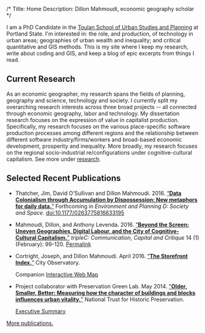 /*
Title: Home
Description: Dillon Mahmoudi, economic geography scholar
*/

<hintro>I am a PhD Candidate in the [Toulan School of Urban Studies and Planning](http://www.pdx.edu/usp) at Portland State. I'm interested in: the role, and production, of technology in urban areas; geographies of urban wealth and inequality; and critical quantitative and GIS methods. This is my site where I keep my research, write about coding and GIS, and keep a blog of epic excerpts from things I read.</hintro>

## Current Research
As an economic geographer, my research spans the fields of planning, geography and science, technology and society. I currently split my overarching research interests across three broad projects -- all connected through economic geography, labor and technology. My dissertation research focuses on the expression of value in capitalist production. Specifically, my research focuses on the various place-specific software production processes among different regions and the relationship between different software industry/firms/workers and broad-based economic development, prosperity and inequality. More broadly, my research focuses on the regional socio-industrial re/configurations under cognitive-cultural capitalism. See more under [research](http://dillonm.io/research).

## Selected Recent Publications

-   Thatcher, Jim, David O’Sullivan and Dillon Mahmoudi. 2016. [“**Data
    Colonialism through Accumulation by Dispossession: New metaphors for daily
    data.**”](http://papers.ssrn.com/sol3/papers.cfm?abstract_id=2709498)
    Forthcoming in *Environment and Planning D: Society and Space*.
    [doi:10.1177/0263775816633195](http://dx.doi.org/10.1177/0263775816633195)

-   Mahmoudi, Dillon, and Anthony Levenda. 2016. [“**Beyond the Screen: Uneven
    Geographies, Digital Labour, and the City of Cognitive-Cultural
    Capitalism.**”](http://triple-c.at.dd29412.kasserver.com/index.php/tripleC/article/download/699/779)
    *tripleC: Communication, Capital and Critique* 14 (1) (February): 99-120.
    [Permalink](http://triple-c.at.dd29412.kasserver.com/index.php/tripleC/article/view/699/779)

-   Cortright, Joseph, and Dillon Mahmoudi. April 2016. [“**The Storefront
    Index.**”](http://dillonm.io/articles/cortright_mahmoudi_2016_the%20storefront%20index.pdf)
    City Observatory.  

    <i class="fa fa-map-o" aria-hidden="true"></i> Companion [Interactive Web Map](http://www.cityobservatory.org/maps/storefronts/)

-   Project collaborator with Preservation Green Lab. May 2014.
    ["**Older, Smaller, Better: Measuring how the character of buildings and blocks influences urban vitality.**"](http://dillonm.io/articles/NTHP_PGL_OlderSmallerBetter_ReportOnly.pdf) 
    National Trust for Historic Preservation.
    
    <i class="fa fa-list-alt" aria-hidden="true"></i> [Executive Summary](http://dillonm.io/articles/NTHP_PGL_OlderSmallerBetter_ExecSummary.pdf)

[More publications.](http://dillonm.io/publications)